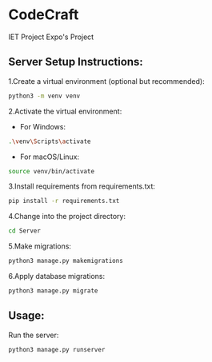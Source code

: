 # CodeCraft
IET Project Expo's Project

<h2>Server Setup Instructions:</h2>
<list>
1.Create a virtual environment (optional but recommended):
 
```bash
python3 -m venv venv
```
 
2.Activate the virtual environment:

- For Windows:
```bash
.\venv\Scripts\activate
```
- For macOS/Linux:

```bash
source venv/bin/activate
```
3.Install requirements from requirements.txt:

```bash
pip install -r requirements.txt
```

4.Change into the project directory:

```bash
cd Server
```

5.Make migrations:
```bash
python3 manage.py makemigrations
```

6.Apply database migrations:
```bash
python3 manage.py migrate
```

</list>
<h2>Usage:</h2>
Run the server:

```bash
python3 manage.py runserver
```
